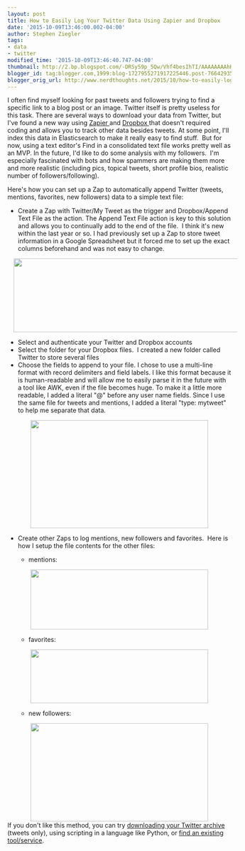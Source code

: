 ```yaml
---
layout: post
title: How to Easily Log Your Twitter Data Using Zapier and Dropbox
date: '2015-10-09T13:46:00.002-04:00'
author: Stephen Ziegler
tags:
- data
- twitter
modified_time: '2015-10-09T13:46:40.747-04:00'
thumbnail: http://2.bp.blogspot.com/-DRSy59p_5Qw/Vhf4besIhTI/AAAAAAAAhKM/4paIpE5ZvKo/s72-c/twitter_zap_setup.png
blogger_id: tag:blogger.com,1999:blog-1727955271917225446.post-766429352419566457
blogger_orig_url: http://www.nerdthoughts.net/2015/10/how-to-easily-log-your-twitter-data.html
---
```


I often find myself looking for past tweets and followers trying to find a specific link to a blog post or an image. Twitter itself is pretty useless for this task. There are several ways to download your data from Twitter, but I've found a new way using <a href="https://zapier.com/">Zapier </a>and <a href="https://www.dropbox.com/">Dropbox </a>that doesn't required coding and allows you to track other data besides tweets. At some point, I'll index this data in Elasticsearch to make it really easy to find stuff. &nbsp;But for now, using a text editor's Find in a consolidated text file works pretty well as an MVP. In the future, I'd like to do some analysis with my followers. &nbsp;I'm especially fascinated with bots and how spammers are making them more and more realistic (including pics, topical tweets, short profile bios, realistic number of followers/following).

Here's how you can set up a Zap to automatically append Twitter (tweets, mentions, favorites, new followers) data to a simple text file:


<ul>


<li>Create a Zap with Twitter/My Tweet as the trigger and Dropbox/Append Text File as the action. The Append Text File action is key to this solution and allows you to continually add to the end of the file. &nbsp;I think it's new within the last year or so. I had previously set up a Zap to store tweet information in a Google Spreadsheet but it forced me to set up the exact columns beforehand and was not easy to change.</li></ul>

<div class="separator" style="clear: both; text-align: center;"><a href="http://2.bp.blogspot.com/-DRSy59p_5Qw/Vhf4besIhTI/AAAAAAAAhKM/4paIpE5ZvKo/s1600/twitter_zap_setup.png" imageanchor="1" style="margin-left: 1em; margin-right: 1em;"><img border="0" height="166" src="http://2.bp.blogspot.com/-DRSy59p_5Qw/Vhf4besIhTI/AAAAAAAAhKM/4paIpE5ZvKo/s640/twitter_zap_setup.png" width="640" /></a></div>

<ul>

<li>Select and authenticate your Twitter and Dropbox accounts</li>
<li>Select the folder for your Dropbox files. &nbsp;I created a new folder called Twitter to store several files</li>
<li>Choose the fields to append to your file. I chose to use a multi-line format with record delimiters and field labels. I like this format because it is human-readable and will allow me to easily parse it in the future with a tool like AWK, even if the file becomes huge. To make it a little more readable, I added a literal "@" before any user name fields. Since I use the same file for tweets and mentions, I added a literal "type: mytweet" to help me separate that data.</li></ul>

<div class="separator" style="clear: both; text-align: center;"><a href="http://3.bp.blogspot.com/-qBCTNt9jVrg/Vhf5rfJ3ilI/AAAAAAAAhKY/6zSC24eO6iI/s1600/Twitter%2BTweet%2BFile.png" imageanchor="1" style="margin-left: 1em; margin-right: 1em;"><img border="0" height="243" src="http://3.bp.blogspot.com/-qBCTNt9jVrg/Vhf5rfJ3ilI/AAAAAAAAhKY/6zSC24eO6iI/s400/Twitter%2BTweet%2BFile.png" width="400" /></a></div>

<ul>
<li>Create other Zaps to log mentions, new followers and favorites. &nbsp;Here is how I setup the file contents for the other files:</li><ul>
<li>mentions:</li></ul></ul><div class="separator" style="clear: both; text-align: center;"><a href="http://1.bp.blogspot.com/-lY18wQDkPXE/Vhf7CSt6lhI/AAAAAAAAhKk/-w514BTbQ5s/s1600/Twitter%2BMentions.png" imageanchor="1" style="margin-left: 1em; margin-right: 1em;"><img border="0" height="135" src="http://1.bp.blogspot.com/-lY18wQDkPXE/Vhf7CSt6lhI/AAAAAAAAhKk/-w514BTbQ5s/s400/Twitter%2BMentions.png" width="400" /></a></div><div><ul><ul>
<li>favorites:</li></ul></ul><div class="separator" style="clear: both; text-align: center;"><a href="http://1.bp.blogspot.com/-vy0ItuLK_A4/Vhf7gD0bx1I/AAAAAAAAhKs/Y_XlCCkfR58/s1600/Twitter%2BFavorite.png" imageanchor="1" style="margin-left: 1em; margin-right: 1em;"><img border="0" height="121" src="http://1.bp.blogspot.com/-vy0ItuLK_A4/Vhf7gD0bx1I/AAAAAAAAhKs/Y_XlCCkfR58/s400/Twitter%2BFavorite.png" width="400" /></a></div><div class="separator" style="clear: both; text-align: center;">
</div><div class="separator" style="clear: both; text-align: center;"></div><ul><ul><li style="text-align: left;">new followers:</li></ul></ul><div class="separator" style="clear: both; text-align: center;"><a href="http://3.bp.blogspot.com/-SSmlneWZZrg/Vhf74ANOWRI/AAAAAAAAhK0/TdmcTxlapMs/s1600/Twitter%2BFollowers.png" imageanchor="1" style="margin-left: 1em; margin-right: 1em;"><img border="0" height="221" src="http://3.bp.blogspot.com/-SSmlneWZZrg/Vhf74ANOWRI/AAAAAAAAhK0/TdmcTxlapMs/s400/Twitter%2BFollowers.png" width="400" /></a></div><div style="text-align: left;">
</div>
<div>
</div></div>
If you don't like this method, you can try <a href="https://support.twitter.com/articles/20170160">downloading your Twitter archive</a> (tweets only), using scripting in a language like Python, or <a href="https://www.google.com/webhp?sourceid=chrome-instant&amp;ion=1&amp;espv=2&amp;ie=UTF-8#q=search%20tool%20for%20my%20twitter%20data">find an existing tool/service</a>.
